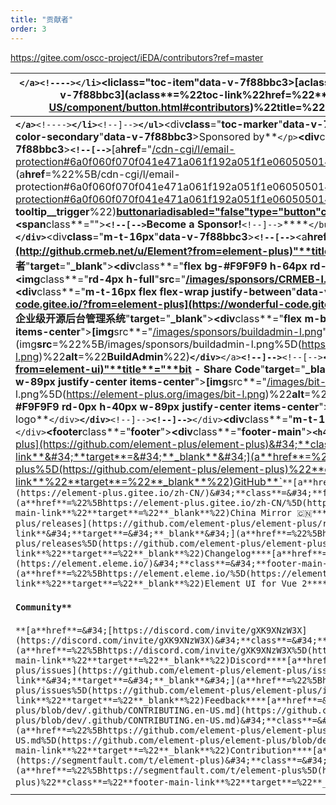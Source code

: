 ```yaml
---
title: "贡献者"
order: 3
---
```

https://gitee.com/oscc-project/iEDA/contributors?ref=master



| **`</a>`**`<!---->`**`</li>`**<li**class**="**toc-item**"**data-v-7f88bbc3**>**[a**class**=&#34;**toc-link**&#34;**href**=&#34;**[#contributors](https://element-plus.org/en-US/component/button.html#contributors)&#34;**title**=&#34;**Contributors**&#34;**data-v-7f88bbc3**](a**class**=%22**toc-link**%22**href**=%22**%5B#contributors%5D(https://element-plus.org/en-US/component/button.html#contributors)%22**title**=%22**Contributors**%22**data-v-7f88bbc3**)**`<p>`**Contributors**`</p>`**                                                                                                                                                                                                                                                                                                                                                                                                                                                                                                                                                                                                                                                                                                                                                                                                                                                                                                                                                                                                                                                                                                                                                                                                                                                                                                                                                                                                                                                                                                                                                                                                                                                                                                                                                                                                                                                                                                                                                                                                                                                                                                                                                                                                                                                                                                                                                                                                                                                                                                                                                                                                                                                                                                                                                                                                                                                                                                                                                                                                                                                                                                                                                                                                                                                                                                                                                                                                                                                                                                                                                                                                                                                                                                                                                                                                                                                                                                                                                                                                                                                                                                                                                                                                                                                                                                                                                                                                                                                                                                                                                                                                                                                                                                                                                                                                                                                                                                                                                                                                                                                                                                                                                                                                                                                                                                                                                                                                                                                                                                                                                                                                                                                                                                                                                                                                                                                                                                                                                                                                                                                                                                                                                                                                                                                                                                                                                                                                                                                                                                                                                                                                                                                                              |
| -------------------------------------------------------------------------------------------------------------------------------------------------------------------------------------------------------------------------------------------------------------------------------------------------------------------------------------------------------------------------------------------------------------------------------------------------------------------------------------------------------------------------------------------------------------------------------------------------------------------------------------------------------------------------------------------------------------------------------------------------------------------------------------------------------------------------------------------------------------------------------------------------------------------------------------------------------------------------------------------------------------------------------------------------------------------------------------------------------------------------------------------------------------------------------------------------------------------------------------------------------------------------------------------------------------------------------------------------------------------------------------------------------------------------------------------------------------------------------------------------------------------------------------------------------------------------------------------------------------------------------------------------------------------------------------------------------------------------------------------------------------------------------------------------------------------------------------------------------------------------------------------------------------------------------------------------------------------------------------------------------------------------------------------------------------------------------------------------------------------------------------------------------------------------------------------------------------------------------------------------------------------------------------------------------------------------------------------------------------------------------------------------------------------------------------------------------------------------------------------------------------------------------------------------------------------------------------------------------------------------------------------------------------------------------------------------------------------------------------------------------------------------------------------------------------------------------------------------------------------------------------------------------------------------------------------------------------------------------------------------------------------------------------------------------------------------------------------------------------------------------------------------------------------------------------------------------------------------------------------------------------------------------------------------------------------------------------------------------------------------------------------------------------------------------------------------------------------------------------------------------------------------------------------------------------------------------------------------------------------------------------------------------------------------------------------------------------------------------------------------------------------------------------------------------------------------------------------------------------------------------------------------------------------------------------------------------------------------------------------------------------------------------------------------------------------------------------------------------------------------------------------------------------------------------------------------------------------------------------------------------------------------------------------------------------------------------------------------------------------------------------------------------------------------------------------------------------------------------------------------------------------------------------------------------------------------------------------------------------------------------------------------------------------------------------------------------------------------------------------------------------------------------------------------------------------------------------------------------------------------------------------------------------------------------------------------------------------------------------------------------------------------------------------------------------------------------------------------------------------------------------------------------------------------------------------------------------------------------------------------------------------------------------------------------------------------------------------------------------------------------------------------------------------------------------------------------------------------------------------------------------------------------------------------------------------------------------------------------------------------------------------------------------------------------------------------------------------------------------------------------------------------------------------------------------------------------------------------------------------------------------------------------------------------------------------------------------------------------------------------------------------------------------------------------------------------------------------------------------------------------------------------------------------------------------------------------------------------------------------------------------------------------------------------------------------------------------------------------------------------------------------------------------------------------------------------------------------------------------------------------------------------------------------------------------------------------------------------------------------------------------------------------------------------------------------------------------------------------------------------------------------------------------------------------------------------------------------------------------------------------------------------------------------------------------------------------------------------------------------------------------------------------------------------------------------------------------------------------------------------------------------------------------------------------------------------------------------------------- |
| **`</a>`**`<!---->`**`</li>`**`<!--]-->`**`</ul>`**<div**class**="**toc-marker**"**data-v-7f88bbc3**>**`</div>`**<p**class**="**text-14px font-300 color-$text-color-secondary**"**data-v-7f88bbc3**>Sponsored by**`</p>`**<div**class**="**join sponsors-button mt-4 w-100%**"**data-v-7f88bbc3**>**`<!--[-->`**[a**href**=&#34;[/cdn-cgi/l/email-protection#6a0f060f070f041e471a061f192a051f1e0605050144090507](https://element-plus.org/cdn-cgi/l/email-protection#6a0f060f070f041e471a061f192a051f1e0605050144090507)&#34;**target**=&#34;**_blank**&#34;**class**=&#34;**el-tooltip__trigger**&#34;](a**href**=%22%5B/cdn-cgi/l/email-protection#6a0f060f070f041e471a061f192a051f1e0605050144090507%5D(https://element-plus.org/cdn-cgi/l/email-protection#6a0f060f070f041e471a061f192a051f1e0605050144090507)%22**target**=%22**_blank**%22**class**=%22**el-tooltip__trigger**%22)**[button**ariadisabled**=&#34;**false**&#34;**type**=&#34;**button**&#34;**class**=&#34;**el-button**&#34;**style**=&#34;**overflow:hidden;**&#34;](button**ariadisabled**=%22**false**%22**type**=%22**button**%22**class**=%22**el-button**%22**style**=%22**overflow:hidden;**%22)**`<!--v-if-->`**<span**class**="">**`<!--[-->`Become a Sponsor!**`<!--]-->`****`</button>`**`</a>`**`<!--teleport start-->`**`<!--teleport end-->`**`<!--]-->`**`</div>`**<div**class**="**m-t-16px**"**data-v-7f88bbc3**>**`<!--[-->`**<a**href**="**[http://github.crmeb.net/u/Element?from=element-plus](http://github.crmeb.net/u/Element?from=element-plus)"**title**="**CRMEB - 高品质开源商城系统 累计服务40W+开发者**"**target**="**_blank**">**<div**class**="**flex bg-#F9F9F9 h-64px rd-4px justify-center items-center**">**<div**class**="**h-36px**">**<img**class**="**rd-4px h-full**"**src**="**[/images/sponsors/CRMEB-l.png](https://element-plus.org/images/sponsors/CRMEB-l.png)"**alt**="**CRMEB**">**`</div>`**`</div>`**`</a>`**`<!--]-->`**`</div>`**<div**class**="**m-t-16px flex flex-wrap justify-between**"**data-v-7f88bbc3**>**`<!--[-->`**`<!--[-->`**<a**href**="**[https://wonderful-code.gitee.io/?from=element-plus](https://wonderful-code.gitee.io/?from=element-plus)"**title**="**BuildAdmin - Vue3企业级开源后台管理系统**"**target**="**_blank**">**<div**class**="**flex m-b-2px bg-#F9F9F9 rd-0px h-40px w-89px justify-center items-center**">**[img**src**=&#34;[/images/sponsors/buildadmin-l.png](https://element-plus.org/images/sponsors/buildadmin-l.png)&#34;**alt**=&#34;**BuildAdmin**&#34;](img**src**=%22%5B/images/sponsors/buildadmin-l.png%5D(https://element-plus.org/images/sponsors/buildadmin-l.png)%22**alt**=%22**BuildAdmin**%22)**`</div>`**`</a>`**`<!--]-->`**`<!--[-->`**<a**href**="**[https://bit.dev/?from=element-ui](https://bit.dev/?from=element-ui)"**title**="**bit - Share Code**"**target**="**_blank**">**<div**class**="**flex m-b-2px bg-#F9F9F9 rd-0px h-40px w-89px justify-center items-center**">**[img**src**=&#34;[/images/bit-l.png](https://element-plus.org/images/bit-l.png)&#34;**alt**=&#34;**bit**&#34;](img**src**=%22%5B/images/bit-l.png%5D(https://element-plus.org/images/bit-l.png)%22**alt**=%22**bit**%22)**`</div>`**`</a>`**`<!--]-->`**`<!--[-->`**<div**class**="**flex bg-#F9F9F9 rd-0px h-40px w-89px justify-center items-center**">**<div**class**="**color-#ddd text-13px cursor-default**">Your logo**`</div>`**`</div>`**`<!--]-->`**`<!--]-->`**`</div>`**<div**class**="**m-t-16px**"**data-v-7f88bbc3**>**`<!--[-->`**`<!--]-->`**`</div>`**`</nav>`**`</aside>`**`</div>`**<footer**class**="**footer**">**<div**class**="**footer-main**">**`<h4>`**Links**`</h4>`**[a**href**=&#34;[https://github.com/element-plus/element-plus](https://github.com/element-plus/element-plus)&#34;**class**=&#34;**footer-main-link**&#34;**target**=&#34;**_blank**&#34;](a**href**=%22%5Bhttps://github.com/element-plus/element-plus%5D(https://github.com/element-plus/element-plus)%22**class**=%22**footer-main-link**%22**target**=%22**_blank**%22)GitHub**`</a>`**[a**href**=&#34;[https://element-plus.gitee.io/zh-CN/](https://element-plus.gitee.io/zh-CN/)&#34;**class**=&#34;**footer-main-link**&#34;**target**=&#34;**_blank**&#34;](a**href**=%22%5Bhttps://element-plus.gitee.io/zh-CN/%5D(https://element-plus.gitee.io/zh-CN/)%22**class**=%22**footer-main-link**%22**target**=%22**_blank**%22)China Mirror 🇨🇳**`</a>`**[a**href**=&#34;[https://github.com/element-plus/element-plus/releases](https://github.com/element-plus/element-plus/releases)&#34;**class**=&#34;**footer-main-link**&#34;**target**=&#34;**_blank**&#34;](a**href**=%22%5Bhttps://github.com/element-plus/element-plus/releases%5D(https://github.com/element-plus/element-plus/releases)%22**class**=%22**footer-main-link**%22**target**=%22**_blank**%22)Changelog**`</a>`**[a**href**=&#34;[https://element.eleme.io/](https://element.eleme.io/)&#34;**class**=&#34;**footer-main-link**&#34;**target**=&#34;**_blank**&#34;](a**href**=%22%5Bhttps://element.eleme.io/%5D(https://element.eleme.io/)%22**class**=%22**footer-main-link**%22**target**=%22**_blank**%22)Element UI for Vue 2**`</a>`**`</div>`**<div**class**="**footer-main**">**`<h4>`Community**`</h4>`**[a**href**=&#34;[https://discord.com/invite/gXK9XNzW3X](https://discord.com/invite/gXK9XNzW3X)&#34;**class**=&#34;**footer-main-link**&#34;**target**=&#34;**_blank**&#34;](a**href**=%22%5Bhttps://discord.com/invite/gXK9XNzW3X%5D(https://discord.com/invite/gXK9XNzW3X)%22**class**=%22**footer-main-link**%22**target**=%22**_blank**%22)Discord**`</a>`**[a**href**=&#34;[https://github.com/element-plus/element-plus/issues](https://github.com/element-plus/element-plus/issues)&#34;**class**=&#34;**footer-main-link**&#34;**target**=&#34;**_blank**&#34;](a**href**=%22%5Bhttps://github.com/element-plus/element-plus/issues%5D(https://github.com/element-plus/element-plus/issues)%22**class**=%22**footer-main-link**%22**target**=%22**_blank**%22)Feedback**`</a>`**[a**href**=&#34;[https://github.com/element-plus/element-plus/blob/dev/.github/CONTRIBUTING.en-US.md](https://github.com/element-plus/element-plus/blob/dev/.github/CONTRIBUTING.en-US.md)&#34;**class**=&#34;**footer-main-link**&#34;**target**=&#34;**_blank**&#34;](a**href**=%22%5Bhttps://github.com/element-plus/element-plus/blob/dev/.github/CONTRIBUTING.en-US.md%5D(https://github.com/element-plus/element-plus/blob/dev/.github/CONTRIBUTING.en-US.md)%22**class**=%22**footer-main-link**%22**target**=%22**_blank**%22)Contribution**`</a>`**[a**href**=&#34;[https://segmentfault.com/t/element-plus](https://segmentfault.com/t/element-plus)&#34;**class**=&#34;**footer-main-link**&#34;**target**=&#34;**_blank**&#34;](a**href**=%22%5Bhttps://segmentfault.com/t/element-plus%5D(https://segmentfault.com/t/element-plus)%22**class**=%22**footer-main-link**%22**target**=%22**_blank**%22)SegmentFault**`</a>`**`</div>`**`</footer>`**`</main>`**`<!---->`**`</div>`**`</div>`** |
|                                                                                                                                                                                                                                                                                                                                                                                                                                                                                                                                                                                                                                                                                                                                                                                                                                                                                                                                                                                                                                                                                                                                                                                                                                                                                                                                                                                                                                                                                                                                                                                                                                                                                                                                                                                                                                                                                                                                                                                                                                                                                                                                                                                                                                                                                                                                                                                                                                                                                                                                                                                                                                                                                                                                                                                                                                                                                                                                                                                                                                                                                                                                                                                                                                                                                                                                                                                                                                                                                                                                                                                                                                                                                                                                                                                                                                                                                                                                                                                                                                                                                                                                                                                                                                                                                                                                                                                                                                                                                                                                                                                                                                                                                                                                                                                                                                                                                                                                                                                                                                                                                                                                                                                                                                                                                                                                                                                                                                                                                                                                                                                                                                                                                                                                                                                                                                                                                                                                                                                                                                                                                                                                                                                                                                                                                                                                                                                                                                                                                                                                                                                                                                                                                                                                                                                                                                                                                                                                                                                                                                                                                                                                                                                                                                  |
